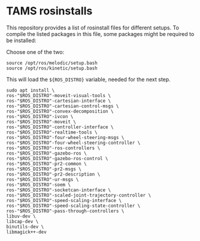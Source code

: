 # TAMS rosinstalls

This repository provides a list of rosinstall files for different setups.
To compile the listed packages in this file, some packages might be required to be installed:

Choose one of the two:
```
source /opt/ros/melodic/setup.bash
source /opt/ros/kinetic/setup.bash
```

This will load the `${ROS_DISTRO}` variable, needed for the next step.

```
sudo apt install \
ros-"$ROS_DISTRO"-moveit-visual-tools \
ros-"$ROS_DISTRO"-cartesian-interface \
ros-"$ROS_DISTRO"-cartesian-control-msgs \
ros-"$ROS_DISTRO"-convex-decomposition \
ros-"$ROS_DISTRO"-ivcon \
ros-"$ROS_DISTRO"-moveit \
ros-"$ROS_DISTRO"-controller-interface \
ros-"$ROS_DISTRO"-realtime-tools \
ros-"$ROS_DISTRO"-four-wheel-steering-msgs \
ros-"$ROS_DISTRO"-four-wheel-steering-controller \
ros-"$ROS_DISTRO"-ros-controllers \
ros-"$ROS_DISTRO"-gazebo-ros \
ros-"$ROS_DISTRO"-gazebo-ros-control \
ros-"$ROS_DISTRO"-pr2-common \
ros-"$ROS_DISTRO"-pr2-msgs \
ros-"$ROS_DISTRO"-pr2-description \
ros-"$ROS_DISTRO"-ur-msgs \
ros-"$ROS_DISTRO"-soem \
ros-"$ROS_DISTRO"-socketcan-interface \
ros-"$ROS_DISTRO"-scaled-joint-trajectory-controller \
ros-"$ROS_DISTRO"-speed-scaling-interface \
ros-"$ROS_DISTRO"-speed-scaling-state-controller \
ros-"$ROS_DISTRO"-pass-through-controllers \
libuv-dev \
libcap-dev \
binutils-dev \
libmagick++-dev
```
